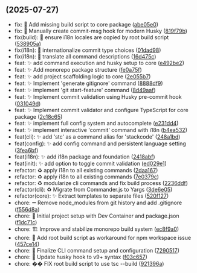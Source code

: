 ## (2025-07-27)

- fix: 🐛 Add missing build script to core package ([abe05e0](https://github.com/YagoBorba/StackCode/commit/abe05e0))
- fix: 🔨 Manually create commit-msg hook for modern Husky ([819f79b](https://github.com/YagoBorba/StackCode/commit/819f79b))
- fix(build): 🐛 ensure i18n locales are copied by root build script ([538905a](https://github.com/YagoBorba/StackCode/commit/538905a))
- fix(i18n): 🐛 internationalize commit type choices ([01dad98](https://github.com/YagoBorba/StackCode/commit/01dad98))
- fix(i18n): 🐛 translate all command descriptions ([16d475c](https://github.com/YagoBorba/StackCode/commit/16d475c))
- feat: ✨ add command execution and husky setup to core ([e492be2](https://github.com/YagoBorba/StackCode/commit/e492be2))
- feat: ✨ Add monorepo package structure ([fe0a75f](https://github.com/YagoBorba/StackCode/commit/fe0a75f))
- feat: ✨ add project scaffolding logic to core ([2e055b7](https://github.com/YagoBorba/StackCode/commit/2e055b7))
- feat: ✨ Implement 'generate gitignore' command ([8888df9](https://github.com/YagoBorba/StackCode/commit/8888df9))
- feat: ✨ implement 'git start-feature' command ([8d49aaf](https://github.com/YagoBorba/StackCode/commit/8d49aaf))
- feat: ✨ Implement commit validation using Husky pre-commit hook ([031049d](https://github.com/YagoBorba/StackCode/commit/031049d))
- feat: ✨ Implement commit validator and configure TypeScript for core package ([2c18c65](https://github.com/YagoBorba/StackCode/commit/2c18c65))
- feat: ✨ implement full config system and autocomplete ([e231dd4](https://github.com/YagoBorba/StackCode/commit/e231dd4))
- feat: ✨ implement interactive 'commit' command with i18n ([b4ea532](https://github.com/YagoBorba/StackCode/commit/b4ea532))
- feat(cli): ✨ add 'stc' as a command alias for 'stackcode' ([248a1bd](https://github.com/YagoBorba/StackCode/commit/248a1bd))
- feat(config): ✨ add config command and persistent language setting ([3fea6bf](https://github.com/YagoBorba/StackCode/commit/3fea6bf))
- feat(i18n): ✨ add i18n package and foundation ([2418abf](https://github.com/YagoBorba/StackCode/commit/2418abf))
- feat(init): ✨ add option to toggle commit validation ([ed029e1](https://github.com/YagoBorba/StackCode/commit/ed029e1))
- refactor: ♻️ apply i18n to all existing commands ([2daa167](https://github.com/YagoBorba/StackCode/commit/2daa167))
- refactor: ♻️ apply i18n to all existing commands ([7e0379c](https://github.com/YagoBorba/StackCode/commit/7e0379c))
- refactor: ♻️ modularize cli commands and fix build process ([2236ddf](https://github.com/YagoBorba/StackCode/commit/2236ddf))
- refactor(cli): ♻️ Migrate from Commander.js to Yargs ([3de6e05](https://github.com/YagoBorba/StackCode/commit/3de6e05))
- refactor(core): ✨ Extract templates to separate files ([520f127](https://github.com/YagoBorba/StackCode/commit/520f127))
- chore: ➖ Remove node_modules from git history and add .gitignore ([f556d8a](https://github.com/YagoBorba/StackCode/commit/f556d8a))
- chore: 🎉 Initial project setup with Dev Container and package.json ([f1dc71c](https://github.com/YagoBorba/StackCode/commit/f1dc71c))
- chore: 🏗️ Improve and stabilize monorepo build system ([ec8f9a0](https://github.com/YagoBorba/StackCode/commit/ec8f9a0))
- chore: 🔧 Add root build script as workaround for npm workspace issue ([457ce14](https://github.com/YagoBorba/StackCode/commit/457ce14))
- chore: 🔧 Finalize CLI command setup and configuration ([7290517](https://github.com/YagoBorba/StackCode/commit/7290517))
- chore: 🔧 Update husky hook to v9+ syntax ([f03c657](https://github.com/YagoBorba/StackCode/commit/f03c657))
- chore: �� FIX root build script to use tsc --build ([921396a](https://github.com/YagoBorba/StackCode/commit/921396a))
